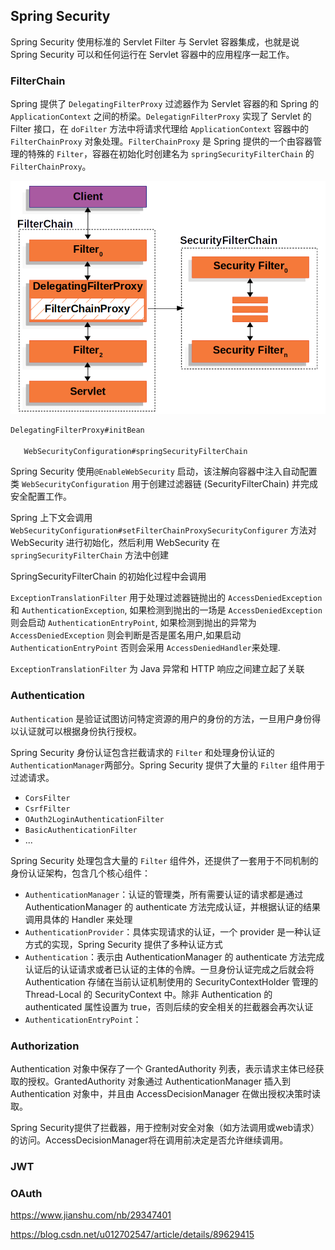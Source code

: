 ## Spring Security

Spring Security 使用标准的 Servlet Filter 与 Servlet 容器集成，也就是说 Spring Security 可以和任何运行在 Servlet 容器中的应用程序一起工作。

### FilterChain

Spring 提供了 `DelegatingFilterProxy` 过滤器作为 Servlet 容器的和 Spring 的 `ApplicationContext` 之间的桥梁。`DelegatignFilterProxy` 实现了 Servlet 的 Filter 接口，在 `doFilter` 方法中将请求代理给 `ApplicationContext` 容器中的 `FilterChainProxy` 对象处理。`FilterChainProxy` 是 Spring 提供的一个由容器管理的特殊的 `Filter`，容器在初始化时创建名为 `springSecurityFilterChain` 的 `FilterChainProxy`。

![FilterChain](../../resources/security_chain.png)

```java
DelegatingFilterProxy#initBean
    
   WebSecurityConfiguration#springSecurityFilterChain
```

Spring Security 使用`@EnableWebSecurity` 启动，该注解向容器中注入自动配置类 `WebSecurityConfiguration` 用于创建过滤器链 (SecurityFilterChain) 并完成安全配置工作。

Spring 上下文会调用 `WebSecurityConfiguration#setFilterChainProxySecurityConfigurer` 方法对 WebSecurity 进行初始化，然后利用 WebSecurity 在 `springSecurityFilterChain` 方法中创建

SpringSecurityFilterChain 的初始化过程中会调用

`ExceptionTranslationFilter` 用于处理过滤器链抛出的 `AccessDeniedException` 和 `AuthenticationException`, 如果检测到抛出的一场是 `AccessDeniedException` 则会启动 `AuthenticationEntryPoint`, 如果检测到抛出的异常为 `AccessDeniedException` 则会判断是否是匿名用户,如果启动 `AuthenticationEntryPoint` 否则会采用 `AccessDeniedHandler`来处理.

`ExceptionTranslationFilter` 为 Java 异常和 HTTP 响应之间建立起了关联

### Authentication

`Authentication` 是验证试图访问特定资源的用户的身份的方法，一旦用户身份得以认证就可以根据身份执行授权。

Spring Security 身份认证包含拦截请求的 `Filter` 和处理身份认证的 `AuthenticationManager`两部分。Spring Security 提供了大量的 `Filter` 组件用于过滤请求。

- `CorsFilter`
- `CsrfFilter`
- `OAuth2LoginAuthenticationFilter`
- `BasicAuthenticationFilter`
- ...

Spring Security 处理包含大量的 `Filter` 组件外，还提供了一套用于不同机制的身份认证架构，包含几个核心组件：

- `AuthenticationManager`：认证的管理类，所有需要认证的请求都是通过 AuthenticationManager 的 authenticate 方法完成认证，并根据认证的结果调用具体的 Handler 来处理
- `AuthenticationProvider`：具体实现请求的认证，一个 provider 是一种认证方式的实现，Spring Security 提供了多种认证方式
- `Authentication`：表示由 AuthenticationManager 的 authenticate 方法完成认证后的认证请求或者已认证的主体的令牌。一旦身份认证完成之后就会将 Authentication 存储在当前认证机制使用的 SecurityContextHolder 管理的 Thread-Local 的 SecurityContext 中。除非 Authentication 的 authenticated 属性设置为 true，否则后续的安全相关的拦截器会再次认证
- `AuthenticationEntryPoint`：


### Authorization

Authentication 对象中保存了一个 GrantedAuthority 列表，表示请求主体已经获取的授权。GrantedAuthority 对象通过 AuthenticationManager 插入到 Authentication 对象中，并且由 AccessDecisionManager 在做出授权决策时读取。

Spring Security提供了拦截器，用于控制对安全对象（如方法调用或web请求）的访问。AccessDecisionManager将在调用前决定是否允许继续调用。




### JWT

### OAuth




https://www.jianshu.com/nb/29347401


https://blog.csdn.net/u012702547/article/details/89629415